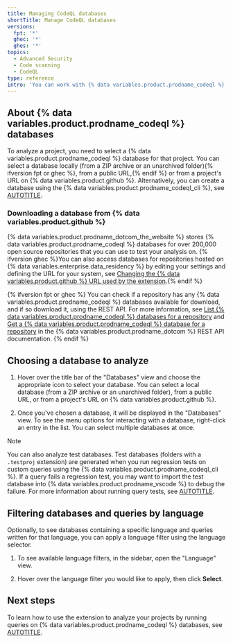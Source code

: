 ```yaml
---
title: Managing CodeQL databases
shortTitle: Manage CodeQL databases
versions:
  fpt: '*'
  ghec: '*'
  ghes: '*'
topics:
  - Advanced Security
  - Code scanning
  - CodeQL
type: reference
intro: 'You can work with {% data variables.product.prodname_codeql %} databases using the extension.'
---
```


## About {% data variables.product.prodname_codeql %} databases

To analyze a project, you need to select a {% data variables.product.prodname_codeql %} database for that project. You can select a database locally (from a ZIP archive or an unarchived folder){% ifversion fpt or ghec %}, from a public URL,{% endif %} or from a project's URL on {% data variables.product.github %}. Alternatively, you can create a database using the {% data variables.product.prodname_codeql_cli %}, see [AUTOTITLE](/code-security/codeql-cli/using-the-codeql-cli/creating-codeql-databases).

### Downloading a database from {% data variables.product.github %}

{% data variables.product.prodname_dotcom_the_website %} stores {% data variables.product.prodname_codeql %} databases for over 200,000 open source repositories that you can use to test your analysis on. {% ifversion ghec %}You can also access databases for repositories hosted on {% data variables.enterprise.data_residency %} by editing your settings and defining the URL for your system, see [Changing the {% data variables.product.github %} URL used by the extension](/code-security/codeql-for-vs-code/using-the-advanced-functionality-of-the-codeql-for-vs-code-extension/customizing-settings#changing-the-github-url-used-by-the-extension).{% endif %}

{% ifversion fpt or ghec %}
You can check if a repository has any {% data variables.product.prodname_codeql %} databases available for download, and if so download it, using the REST API. For more information, see [List {% data variables.product.prodname_codeql %} databases for a repository](/rest/code-scanning/code-scanning#list-codeql-databases-for-a-repository) and [Get a {% data variables.product.prodname_codeql %} database for a repository](/rest/code-scanning/code-scanning#get-a-codeql-database-for-a-repository) in the {% data variables.product.prodname_dotcom %} REST API documentation.
{% endif %}

## Choosing a database to analyze

1. Hover over the title bar of the "Databases" view and choose the appropriate icon to select your database. You can select a local database (from a ZIP archive or an unarchived folder), from a public URL, or from a project's URL on {% data variables.product.github %}.

1. Once you've chosen a database, it will be displayed in the "Databases" view. To see the menu options for interacting with a database, right-click an entry in the list. You can select multiple databases at once.

> [!NOTE]
> You can also analyze test databases. Test databases (folders with a `.testproj` extension) are generated when you run regression tests on custom queries using the {% data variables.product.prodname_codeql_cli %}. If a query fails a regression test, you may want to import the test database into {% data variables.product.prodname_vscode %} to debug the failure. For more information about running query tests, see [AUTOTITLE](/code-security/codeql-cli/using-the-codeql-cli/testing-custom-queries).

## Filtering databases and queries by language

Optionally, to see databases containing a specific language and queries written for that language, you can apply a language filter using the language selector.

1. To see available language filters, in the sidebar, open the "Language" view.

1. Hover over the language filter you would like to apply, then click **Select**.

## Next steps

To learn how to use the extension to analyze your projects by running queries on {% data variables.product.prodname_codeql %} databases, see [AUTOTITLE](/code-security/codeql-for-vs-code/getting-started-with-codeql-for-vs-code/running-codeql-queries).
